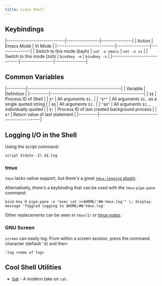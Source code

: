```yaml
---
title: Linux Shell
---
```


## Keybindings ##

|------------------------------|-----------------|----------------|
| Action                       | Emacs Mode      | Vi Mode        |
|------------------------------|-----------------|----------------|
| Switch to this mode (bash)   | `set -o emacs`  | `set -o vi`    |
| Switch to this mode (zsh)    | `bindkey -e`    | `bindkey -v`   |
|------------------------------|-----------------|----------------|

## Common Variables ##

|----------|------------------------------------------------|
| Variable | Definition                                     |
|----------|------------------------------------------------|
| `$$`     | Process ID of Shell                            |
| `$*`     | All arguments `$1`..                           |
| `"$*"`   | All arguments `$1`.. as a single quoted string |
| `$@`     | All arguments `$1`..                           |
| `"$@"`   | All arguments `$1`.., individually quoted      |
| `$!`     | Process ID of last created background process  |
| `$?`     | Return value of last statement                 |
|----------|------------------------------------------------|

## Logging I/O in the Shell ##

Using the script command:

```
script $(date -I).$$.log
```

### tmux ###

`tmux` lacks native support, but there's a great [`tmux-logging`
plugin](https://github.com/tmux-plugins/tmux-logging).

Alternatively, there's a keybinding that can be used with the `tmux` `pipe-pane`
command:

```
bind-key H pipe-pane -o "exec cat >>$HOME/'#W-tmux.log'" \; display-message 'Toggled logging to $HOME/#W-tmux.log'
```

Other replacements can be seen in `tmux(1)` or [tmux notes](/computers/tmux).

### GNU Screen ###

`screen` can easily log.  From within a screen session, press the command
character (default `^A`) and then:

```
:log <name of log>
```

## Cool Shell Utilities ##

* [bat](https://github.com/sharkdp/bat) - A modern take on `cat`.
